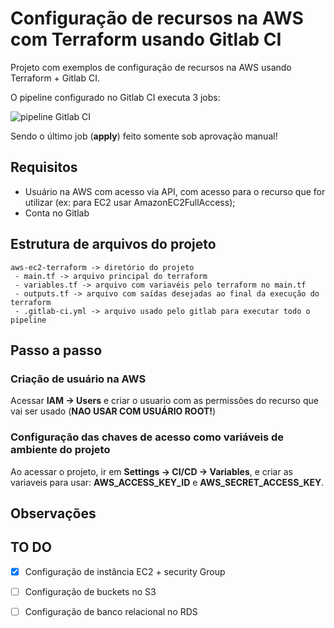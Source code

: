 # Configuração de recursos na AWS com Terraform usando Gitlab CI
Projeto com exemplos de configuração de recursos na AWS usando Terraform + Gitlab CI.

O pipeline configurado no Gitlab CI executa 3 jobs:

![pipeline Gitlab CI](https://github.com/edsoncelio/my-terraform-aws-examples/blob/master/images/pipeline-gitlabci.png)
  
 Sendo o último job (**apply**) feito somente sob aprovação manual!
 

## Requisitos

* Usuário na AWS com acesso via API, com acesso para o recurso que for utilizar (ex: para EC2 usar AmazonEC2FullAccess);
* Conta no Gitlab

## Estrutura de arquivos do projeto
```
aws-ec2-terraform -> diretório do projeto
 - main.tf -> arquivo principal do terraform
 - variables.tf -> arquivo com variavéis pelo terraform no main.tf
 - outputs.tf -> arquivo com saídas desejadas ao final da execução do terraform
 - .gitlab-ci.yml -> arquivo usado pelo gitlab para executar todo o pipeline
```

## Passo a passo
### Criação de usuário na AWS
Acessar **IAM -> Users** e criar o usuario com as permissões do recurso que vai ser usado (**NAO USAR COM USUÁRIO ROOT!**) 
### Configuração das chaves de acesso como variáveis de ambiente do projeto
Ao acessar o projeto, ir em **Settings -> CI/CD -> Variables**, e criar as variaveis para usar: **AWS_ACCESS_KEY_ID** e **AWS_SECRET_ACCESS_KEY**.


## Observações


## TO DO
- [x] Configuração de instância EC2 + security Group
- [ ] Configuração de buckets no S3
- [ ] Configuração de banco relacional no RDS




